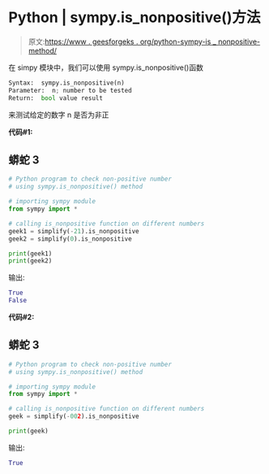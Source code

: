 # Python | sympy.is_nonpositive()方法

> 原文:[https://www . geesforgeks . org/python-sympy-is _ nonpositive-method/](https://www.geeksforgeeks.org/python-sympy-is_nonpositive-method/)

在 simpy 模块中，我们可以使用 sympy.is_nonpositive()函数

```py
Syntax:  sympy.is_nonpositive(n)
Parameter:  n; number to be tested
Return:  bool value result 
```

来测试给定的数字 n 是否为非正

**代码#1:**

## 蟒蛇 3

```py
# Python program to check non-positive number
# using sympy.is_nonpositive() method

# importing sympy module
from sympy import *

# calling is_nonpositive function on different numbers
geek1 = simplify(-21).is_nonpositive
geek2 = simplify(0).is_nonpositive

print(geek1)
print(geek2)
```

输出:

```py
True
False
```

**代码#2:**

## 蟒蛇 3

```py
# Python program to check non-positive number
# using sympy.is_nonpositive() method

# importing sympy module
from sympy import *

# calling is_nonpositive function on different numbers
geek = simplify(-002).is_nonpositive

print(geek)
```

输出:

```py
True
```
